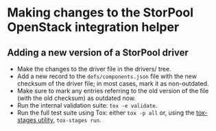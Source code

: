<!--
SPDX-FileCopyrightText: 2022 - 2023  StorPool <support@storpool.com>
SPDX-License-Identifier: Apache-2.0
-->

# Making changes to the StorPool OpenStack integration helper

## Adding a new version of a StorPool driver

- Make the changes to the driver file in the drivers/ tree.
- Add a new record to the `defs/components.json` file with
  the new checksum of the driver file; in most cases, mark it as
  non-outdated.
- Make sure to mark any entries referring to the old version of
  the file (with the old checksum) as outdated now.
- Run the internal validation suite: <!-- either `tox -e validate` or
  `nox -s validate` -->
  `tox -e validate`.
- Run the full test suite using Tox: either `tox -p all` or,
  using the [tox-stages utility][tox-stages], `tox-stages run`.
<!--
- Optionally, run the full test suite using Nox: either `nox` or,
  using the [nox-stages utility][nox-stages],
  `nox-stages -p1 -q1 @check @tests`.
  -->

[tox-stages]: https://devel.ringlet.net/devel/test-stages/ "Run Tox tests in groups, stopping on errors"
[nox-stages]: https://gitlab.com/ppentchev/nox-dump "The nox-stages tool from the nox-dump package"
